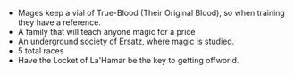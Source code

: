- Mages keep a vial of True-Blood (Their Original Blood), so when training they have a reference.
- A family that will teach anyone magic for a price
- An underground society of Ersatz, where magic is studied.
- 5 total races
- Have the Locket of La'Hamar be the key to getting offworld.